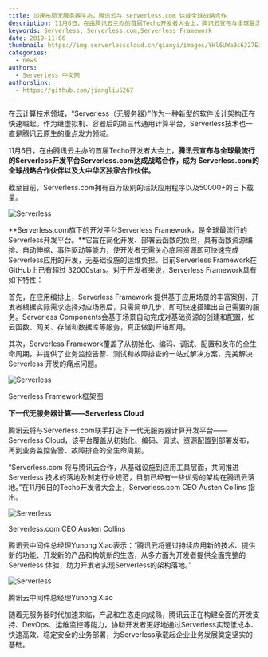 ```yaml
---
title: 加速布局无服务器生态，腾讯云与 serverless.com 达成全球战略合作
description: 11月6日，在由腾讯云主办的首届Techo开发者大会上，腾讯云宣布与全球最流行的Serverless开发平台Serverless.com达成战略合作，成为 Serverless.com的全球战略合作伙伴以及大中华区独家合作伙伴。
keywords: Serverless, Serverless.com,Serverless Framework
date: 2019-11-06
thumbnail: https://img.serverlesscloud.cn/qianyi/images/YHl6UWa9s6327EicNmKoiadbyaCyibt2hQOZQa3MtiaeymlKxIQ03agNneetE1MpiaRnLTKicoL7VwtVRoB3PbW4dQmA.png
categories: 
  - news
authors: 
  - Serverless 中文网
authorslink: 
  - https://github.com/jiangliu5267
---
```


在云计算技术领域，“Serverless（无服务器）”作为一种新型的软件设计架构正在快速崛起。作为继虚拟机、容器后的第三代通用计算平台，Serverless技术也一直是腾讯云原生的重点发力领域。

11月6日，在由腾讯云主办的首届Techo开发者大会上，**腾讯云宣布与全球最流行的Serverless开发平台Serverless.com达成战略合作，成为 Serverless.com的全球战略合作伙伴以及大中华区独家合作伙伴。**

截至目前，Serverless.com拥有百万级别的活跃应用程序以及50000+的日下载量。

![Serverless](https://img.serverlesscloud.cn/qianyi/images/YHl6UWa9s6327EicNmKoiadbyaCyibt2hQOZQa3MtiaeymlKxIQ03agNneetE1MpiaRnLTKicoL7VwtVRoB3PbW4dQmA.png)

**Serverless.com旗下的开发平台Serverless Framework，是全球最流行的 Serverless开发平台。**它旨在简化开发、部署云函数的负担，具有函数资源编排、自动伸缩、事件驱动等能力，使开发者无需关心底层资源即可快速完成Serverless应用的开发，无基础设施的运维负担。目前Serverless Framework在GitHub上已有超过 32000stars。对于开发者来说，Serverless Framework具有如下特性：

首先，在应用编排上，Serverless Framework 提供基于应用场景的丰富案例，开发者根据实际需求选择对应场景后，只需简单几步，即可快速搭建出自己需要的服务。Serverless Components会基于场景自动完成对基础资源的创建和配置，如云函数、网关、存储和数据库等服务，真正做到开箱即用。

其次，Serverless Framework覆盖了从初始化、编码、调试、配置和发布的全生命周期，并提供了业务监控告警、测试和故障排查的一站式解决方案，完美解决 Serverless 开发的痛点问题。

![Serverless](https://img.serverlesscloud.cn/qianyi/images/YHl6UWa9s6327EicNmKoiadbyaCyibt2hQO12pPLBsHegp9cGBUGrfYM8yDkNpAyLwUOMljtqQq6GrmfdXECKR4hw.jpg)

Serverless Framework框架图

**下一代无服务器计算——Serverless Cloud**


腾讯云将与Serverless.com联手打造下一代无服务器计算开发平台—— Serverless Cloud，该平台覆盖从初始化、编码、调试、资源配置到部署发布，再到业务监控告警、故障排查的全生命周期。

“Serverless.com 将与腾讯云合作，从基础设施到应用工具层面，共同推进 Serverless 技术的落地及制定行业规范，目前已经有一些优秀的架构在腾讯云落地。”在11月6日的Techo开发者大会上，Serverless.com CEO Austen Collins 指出。

![Serverless](https://img.serverlesscloud.cn/qianyi/images/YHl6UWa9s6327EicNmKoiadbyaCyibt2hQOq4T7llH3Dia2KbeNpFqlPV7ibgAamCFYzhpkEYBCibH4zoKGlHTOB9ibcw.jpg)

Serverless.com CEO Austen Collins


腾讯云中间件总经理Yunong Xiao表示：“腾讯云将通过持续应用新的技术、提供新的功能、开发新的产品和构筑新的生态，从多方面为开发者提供全面完整的Serverless 体验，助力开发者实现Serverless的架构落地。”

![Serverless](https://img.serverlesscloud.cn/qianyi/images/YHl6UWa9s6327EicNmKoiadbyaCyibt2hQOpTyw7thEHDOw0l07blU51eaxsw79qedjR22rPEiaewG7DUyH8UTsttg.jpg)

腾讯云中间件总经理Yunong Xiao

随着无服务器时代加速来临，产品和生态走向成熟，腾讯云正在构建全面的开发支持、DevOps、运维监控等能力，协助开发者更好地通过Serverless实现低成本、快速高效、稳定安全的业务部署，为Serverless承载起企业业务发展奠定坚实的基础。